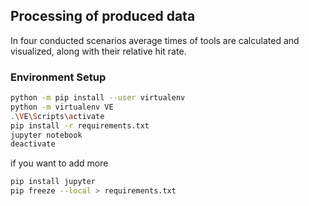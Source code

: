 ## Processing of produced data

In four conducted scenarios average times of tools are calculated and visualized, along with their relative hit rate. 

### Environment Setup
```bash
python -m pip install --user virtualenv
python -m virtualenv VE
.\VE\Scripts\activate
pip install -r requirements.txt
jupyter notebook
deactivate
```

if you want to add more

```bash
pip install jupyter
pip freeze --local > requirements.txt
```
